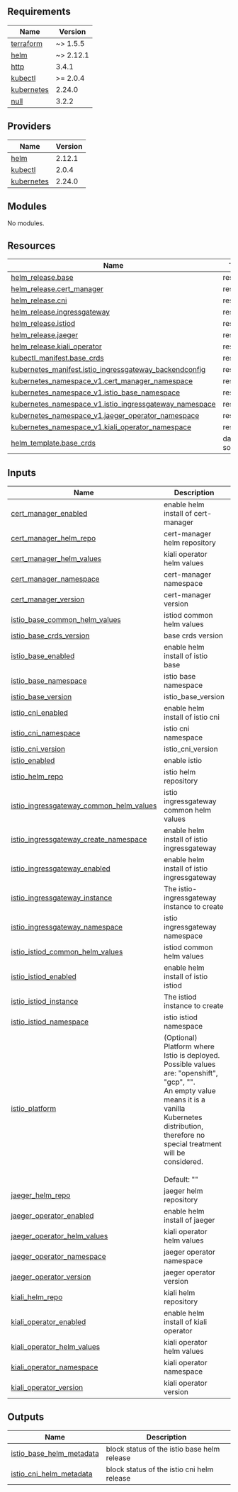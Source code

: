 <!-- BEGIN_TF_DOCS -->
## Requirements

| Name | Version |
|------|---------|
| <a name="requirement_terraform"></a> [terraform](#requirement\_terraform) | ~> 1.5.5 |
| <a name="requirement_helm"></a> [helm](#requirement\_helm) | ~> 2.12.1 |
| <a name="requirement_http"></a> [http](#requirement\_http) | 3.4.1 |
| <a name="requirement_kubectl"></a> [kubectl](#requirement\_kubectl) | >= 2.0.4 |
| <a name="requirement_kubernetes"></a> [kubernetes](#requirement\_kubernetes) | 2.24.0 |
| <a name="requirement_null"></a> [null](#requirement\_null) | 3.2.2 |

## Providers

| Name | Version |
|------|---------|
| <a name="provider_helm"></a> [helm](#provider\_helm) | 2.12.1 |
| <a name="provider_kubectl"></a> [kubectl](#provider\_kubectl) | 2.0.4 |
| <a name="provider_kubernetes"></a> [kubernetes](#provider\_kubernetes) | 2.24.0 |

## Modules

No modules.

## Resources

| Name | Type |
|------|------|
| [helm_release.base](https://registry.terraform.io/providers/hashicorp/helm/latest/docs/resources/release) | resource |
| [helm_release.cert_manager](https://registry.terraform.io/providers/hashicorp/helm/latest/docs/resources/release) | resource |
| [helm_release.cni](https://registry.terraform.io/providers/hashicorp/helm/latest/docs/resources/release) | resource |
| [helm_release.ingressgateway](https://registry.terraform.io/providers/hashicorp/helm/latest/docs/resources/release) | resource |
| [helm_release.istiod](https://registry.terraform.io/providers/hashicorp/helm/latest/docs/resources/release) | resource |
| [helm_release.jaeger](https://registry.terraform.io/providers/hashicorp/helm/latest/docs/resources/release) | resource |
| [helm_release.kiali_operator](https://registry.terraform.io/providers/hashicorp/helm/latest/docs/resources/release) | resource |
| [kubectl_manifest.base_crds](https://registry.terraform.io/providers/alekc/kubectl/latest/docs/resources/manifest) | resource |
| [kubernetes_manifest.istio_ingressgateway_backendconfig](https://registry.terraform.io/providers/hashicorp/kubernetes/2.24.0/docs/resources/manifest) | resource |
| [kubernetes_namespace_v1.cert_manager_namespace](https://registry.terraform.io/providers/hashicorp/kubernetes/2.24.0/docs/resources/namespace_v1) | resource |
| [kubernetes_namespace_v1.istio_base_namespace](https://registry.terraform.io/providers/hashicorp/kubernetes/2.24.0/docs/resources/namespace_v1) | resource |
| [kubernetes_namespace_v1.istio_ingressgateway_namespace](https://registry.terraform.io/providers/hashicorp/kubernetes/2.24.0/docs/resources/namespace_v1) | resource |
| [kubernetes_namespace_v1.jaeger_operator_namespace](https://registry.terraform.io/providers/hashicorp/kubernetes/2.24.0/docs/resources/namespace_v1) | resource |
| [kubernetes_namespace_v1.kiali_operator_namespace](https://registry.terraform.io/providers/hashicorp/kubernetes/2.24.0/docs/resources/namespace_v1) | resource |
| [helm_template.base_crds](https://registry.terraform.io/providers/hashicorp/helm/latest/docs/data-sources/template) | data source |

## Inputs

| Name | Description | Type | Default | Required |
|------|-------------|------|---------|:--------:|
| <a name="input_cert_manager_enabled"></a> [cert\_manager\_enabled](#input\_cert\_manager\_enabled) | enable helm install of cert-manager | `bool` | `true` | no |
| <a name="input_cert_manager_helm_repo"></a> [cert\_manager\_helm\_repo](#input\_cert\_manager\_helm\_repo) | cert-manager helm repository | `string` | `"https://charts.jetstack.io"` | no |
| <a name="input_cert_manager_helm_values"></a> [cert\_manager\_helm\_values](#input\_cert\_manager\_helm\_values) | kiali operator helm values | `any` | `{}` | no |
| <a name="input_cert_manager_namespace"></a> [cert\_manager\_namespace](#input\_cert\_manager\_namespace) | cert-manager namespace | `string` | `"cert-manager"` | no |
| <a name="input_cert_manager_version"></a> [cert\_manager\_version](#input\_cert\_manager\_version) | cert-manager version | `string` | `"v1.13.3"` | no |
| <a name="input_istio_base_common_helm_values"></a> [istio\_base\_common\_helm\_values](#input\_istio\_base\_common\_helm\_values) | istiod common helm values | `any` | `{}` | no |
| <a name="input_istio_base_crds_version"></a> [istio\_base\_crds\_version](#input\_istio\_base\_crds\_version) | base crds version | `string` | `""` | no |
| <a name="input_istio_base_enabled"></a> [istio\_base\_enabled](#input\_istio\_base\_enabled) | enable helm install of istio base | `bool` | `true` | no |
| <a name="input_istio_base_namespace"></a> [istio\_base\_namespace](#input\_istio\_base\_namespace) | istio base namespace | `string` | `"istio-system"` | no |
| <a name="input_istio_base_version"></a> [istio\_base\_version](#input\_istio\_base\_version) | istio\_base\_version | `string` | `""` | no |
| <a name="input_istio_cni_enabled"></a> [istio\_cni\_enabled](#input\_istio\_cni\_enabled) | enable helm install of istio cni | `bool` | `false` | no |
| <a name="input_istio_cni_namespace"></a> [istio\_cni\_namespace](#input\_istio\_cni\_namespace) | istio cni namespace | `string` | `"kube-system"` | no |
| <a name="input_istio_cni_version"></a> [istio\_cni\_version](#input\_istio\_cni\_version) | istio\_cni\_version | `string` | `""` | no |
| <a name="input_istio_enabled"></a> [istio\_enabled](#input\_istio\_enabled) | enable istio | `bool` | `true` | no |
| <a name="input_istio_helm_repo"></a> [istio\_helm\_repo](#input\_istio\_helm\_repo) | istio helm repository | `string` | `"https://istio-release.storage.googleapis.com/charts"` | no |
| <a name="input_istio_ingressgateway_common_helm_values"></a> [istio\_ingressgateway\_common\_helm\_values](#input\_istio\_ingressgateway\_common\_helm\_values) | istio ingressgateway common helm values | `any` | `{}` | no |
| <a name="input_istio_ingressgateway_create_namespace"></a> [istio\_ingressgateway\_create\_namespace](#input\_istio\_ingressgateway\_create\_namespace) | enable helm install of istio ingressgateway | `bool` | `true` | no |
| <a name="input_istio_ingressgateway_enabled"></a> [istio\_ingressgateway\_enabled](#input\_istio\_ingressgateway\_enabled) | enable helm install of istio ingressgateway | `bool` | `false` | no |
| <a name="input_istio_ingressgateway_instance"></a> [istio\_ingressgateway\_instance](#input\_istio\_ingressgateway\_instance) | The istio-ingressgateway instance to create | `any` | `{}` | no |
| <a name="input_istio_ingressgateway_namespace"></a> [istio\_ingressgateway\_namespace](#input\_istio\_ingressgateway\_namespace) | istio ingressgateway namespace | `string` | `"istio-ingress"` | no |
| <a name="input_istio_istiod_common_helm_values"></a> [istio\_istiod\_common\_helm\_values](#input\_istio\_istiod\_common\_helm\_values) | istiod common helm values | `any` | `{}` | no |
| <a name="input_istio_istiod_enabled"></a> [istio\_istiod\_enabled](#input\_istio\_istiod\_enabled) | enable helm install of istio istiod | `bool` | `true` | no |
| <a name="input_istio_istiod_instance"></a> [istio\_istiod\_instance](#input\_istio\_istiod\_instance) | The istiod instance to create | `any` | `{}` | no |
| <a name="input_istio_istiod_namespace"></a> [istio\_istiod\_namespace](#input\_istio\_istiod\_namespace) | istio istiod namespace | `string` | `"istio-system"` | no |
| <a name="input_istio_platform"></a> [istio\_platform](#input\_istio\_platform) | (Optional) Platform where Istio is deployed. Possible values are: "openshift", "gcp", "".<br>  An empty value means it is a vanilla Kubernetes distribution, therefore no special treatment will be considered.<br><br>  Default: "" | `string` | `""` | no |
| <a name="input_jaeger_helm_repo"></a> [jaeger\_helm\_repo](#input\_jaeger\_helm\_repo) | jaeger helm repository | `string` | `"https://jaegertracing.github.io/helm-charts"` | no |
| <a name="input_jaeger_operator_enabled"></a> [jaeger\_operator\_enabled](#input\_jaeger\_operator\_enabled) | enable helm install of jaeger | `bool` | `true` | no |
| <a name="input_jaeger_operator_helm_values"></a> [jaeger\_operator\_helm\_values](#input\_jaeger\_operator\_helm\_values) | kiali operator helm values | `any` | `{}` | no |
| <a name="input_jaeger_operator_namespace"></a> [jaeger\_operator\_namespace](#input\_jaeger\_operator\_namespace) | jaeger operator namespace | `string` | `"observability"` | no |
| <a name="input_jaeger_operator_version"></a> [jaeger\_operator\_version](#input\_jaeger\_operator\_version) | jaeger operator version | `string` | n/a | yes |
| <a name="input_kiali_helm_repo"></a> [kiali\_helm\_repo](#input\_kiali\_helm\_repo) | kiali helm repository | `string` | `"https://kiali.org/helm-charts"` | no |
| <a name="input_kiali_operator_enabled"></a> [kiali\_operator\_enabled](#input\_kiali\_operator\_enabled) | enable helm install of kiali operator | `bool` | `true` | no |
| <a name="input_kiali_operator_helm_values"></a> [kiali\_operator\_helm\_values](#input\_kiali\_operator\_helm\_values) | kiali operator helm values | `any` | `{}` | no |
| <a name="input_kiali_operator_namespace"></a> [kiali\_operator\_namespace](#input\_kiali\_operator\_namespace) | kiali operator namespace | `string` | `"kiali-operator"` | no |
| <a name="input_kiali_operator_version"></a> [kiali\_operator\_version](#input\_kiali\_operator\_version) | kiali operator version | `string` | n/a | yes |

## Outputs

| Name | Description |
|------|-------------|
| <a name="output_istio_base_helm_metadata"></a> [istio\_base\_helm\_metadata](#output\_istio\_base\_helm\_metadata) | block status of the istio base helm release |
| <a name="output_istio_cni_helm_metadata"></a> [istio\_cni\_helm\_metadata](#output\_istio\_cni\_helm\_metadata) | block status of the istio cni helm release |
<!-- END_TF_DOCS -->
